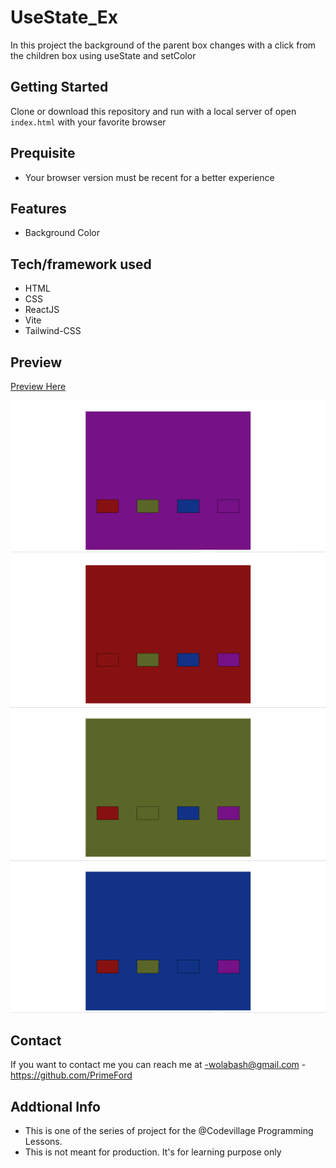 # UseState_Ex

In this project the background of the parent box changes with a click from the children box using useState and setColor

## Getting Started

Clone or download this repository and run with a local server of open `index.html` with your favorite browser

## Prequisite

- Your browser version must be recent for a better experience

## Features

- Background Color

## Tech/framework used

- HTML
- CSS
- ReactJS
- Vite
- Tailwind-CSS

## Preview

[Preview Here](https://delightful-tanuki-3efe55.netlify.app)

![screenshot](./public/image/snip1.png)
![screenshot](./public/image/snip2.png)
![screenshot](./public/image/snip3.png)
![screenshot](./public/image/snip4.png)

## Contact

If you want to contact me you can reach me at
-wolabash@gmail.com -https://github.com/PrimeFord

## Addtional Info

- This is one of the series of project for the @Codevillage Programming Lessons.
- This is not meant for production. It's for learning purpose only
